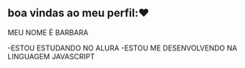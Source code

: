 ## boa vindas ao meu perfil:❤

 MEU NOME È BARBARA

 -ESTOU ESTUDANDO NO ALURA
 -ESTOU ME DESENVOLVENDO NA LINGUAGEM JAVASCRIPT
 
